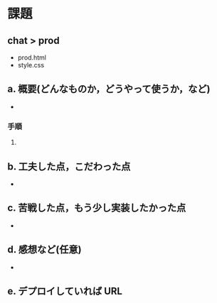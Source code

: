# 課題

## chat > prod

- prod.html
- style.css

## a. 概要(どんなものか，どうやって使うか，など)

- 

### 手順

1. 

## b. 工夫した点，こだわった点

- 

## c. 苦戦した点，もう少し実装したかった点

- 


## d. 感想など(任意)

- 


## e. デプロイしていれば URL
